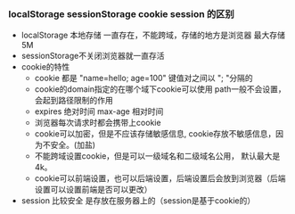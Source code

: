 ### localStorage sessionStorage cookie session 的区别
- localStorage 本地存储 一直存在，不能跨域，存储的地方是浏览器 最大存储5M
- sessionStorage不关闭浏览器就一直存活
- cookie的特性
  - cookie 都是 "name=hello; age=100" 键值对之间以 "; "分隔的
  - cookie的domain指定的在哪个域下cookie可以使用 path一般不会设置，会起到路径限制的作用
  - expires 绝对时间  max-age 相对时间
  - 浏览器每次请求时都会携带上cookie
  - cookie可以加密，但是不应该存储敏感信息, cookie存放不敏感信息，因为不安全。(加盐)
  - 不能跨域设置cookie，但是可以一级域名和二级域名公用， 默认最大是4k。
  - cookie可以前端设置，也可以后端设置，后端设置后会放到浏览器（后端设置可以设置前端是否可以更改）
- session 比较安全 是存放在服务器上的（session是基于cookie的）